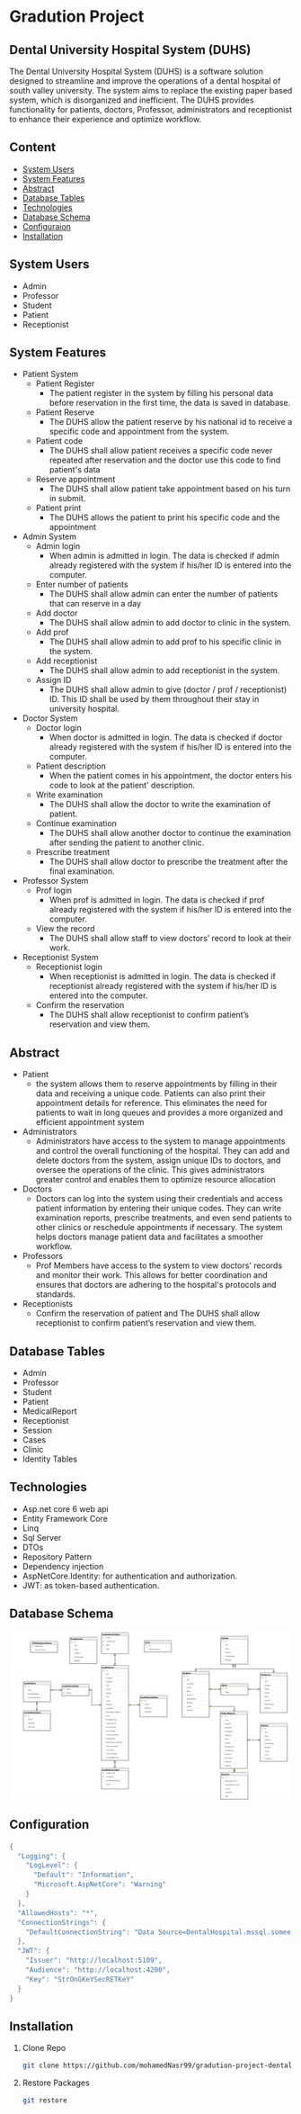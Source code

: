 # Gradution Project 
##  Dental University Hospital System (DUHS)
The Dental University Hospital System (DUHS) is a software solution designed to streamline 
and improve the operations of a dental hospital of south valley university. The system aims to replace the existing paper based system, which is disorganized and inefficient. The DUHS provides functionality for 
patients, doctors, Professor, administrators and receptionist to enhance their experience and 
optimize workflow.
 

## Content 
  * [System Users](#system-users)
  * [System Features](#system-features)
  * [Abstract](#abstract)
  * [Database Tables](#database-tables)
  * [Technologies](#technologies)
  * [Database Schema](#database-schema)
  * [Configuraion](#configuration)
  * [Installation](#installation)

## System Users
  * Admin
  * Professor
  * Student
  * Patient
  * Receptionist

## System Features
  * Patient System
    * Patient Register
      * The patient register in the system by filling his 
  personal data before reservation in the first time, the 
  data is saved in database.
    * Patient Reserve
      * The DUHS allow the patient reserve by his national 
   id to receive a specific code and appointment from 
   the system.
    * Patient code
      * The DUHS shall allow patient receives a specific 
   code never repeated after reservation and the doctor 
   use this code to find patient's data
    * Reserve appointment
      * The DUHS shall allow patient take appointment 
    based on his turn in submit.
    * Patient print
      * The DUHS allows the patient to print his specific 
    code and the appointment
 * Admin System
   * Admin login
     * When admin is admitted in login. The data is 
  checked if admin already registered with the system 
  if his/her ID is entered into the computer.
    * Enter number of patients
      * The DUHS shall allow admin can enter the number 
   of patients that can reserve in a day
   * Add doctor
     * The DUHS shall allow admin to add doctor to 
   clinic in the system.
   * Add prof
     * The DUHS shall allow admin to add prof to his 
   specific clinic in the system.
   * Add receptionist
     * The DUHS shall allow admin to add receptionist in 
   the system.
   * Assign ID
     * The DUHS shall allow admin to give (doctor / prof 
   / receptionist) ID. This ID shall be used by them 
   throughout their stay in university hospital.
  * Doctor System
    * Doctor login
      * When doctor is admitted in login. The data is 
   checked if doctor already registered with the system 
   if his/her ID is entered into the computer.
    * Patient description
      * When the patient comes in his appointment, the 
  doctor enters his code to look at the patient' 
  description.
    * Write examination
      * The DUHS shall allow the doctor to write the 
   examination of patient.
    * Continue examination
      * The DUHS shall allow another doctor to continue 
   the examination after sending the patient to another 
   clinic.
    * Prescribe treatment
      * The DUHS shall allow doctor to prescribe the 
   treatment after the final examination.
  * Professor System
    * Prof login
      * When prof is admitted in login. The data is checked 
  if prof already registered with the system if his/her 
  ID is entered into the computer.
    * View the record
      * The DUHS shall allow staff to view doctors’ record 
  to look at their work.
   * Receptionist System
     * Receptionist login
       * When receptionist is admitted in login. The data is 
  checked if receptionist already registered with the 
  system if his/her ID is entered into the computer.
     * Confirm the reservation
       * The DUHS shall allow receptionist to confirm 
  patient’s reservation and view them.


## Abstract 
  * Patient
      * the system allows them to reserve appointments by filling in their data and 
    receiving a unique code. Patients can also print their appointment details for reference. This 
    eliminates the need for patients to wait in long queues and provides a more organized and 
    efficient appointment system
  * Administrators
      * Administrators have access to the system to manage appointments and control the overall 
    functioning of the hospital. They can add and delete doctors from the system, assign unique IDs 
    to doctors, and oversee the operations of the clinic. This gives administrators greater control and 
    enables them to optimize resource allocation
  * Doctors
      * Doctors can log into the system using their credentials and access patient information by entering 
    their unique codes. They can write examination reports, prescribe treatments, and even send 
    patients to other clinics or reschedule appointments if necessary. The system helps doctors 
    manage patient data and facilitates a smoother workflow.
  * Professors
      * Prof Members have access to the system to view doctors' records and monitor their work. This 
    allows for better coordination and ensures that doctors are adhering to the hospital's protocols 
    and standards.
  * Receptionists
      * Confirm the reservation of patient and The DUHS shall allow receptionist to confirm 
patient’s reservation and view them.

## Database Tables 
  * Admin
  * Professor
  * Student
  * Patient
  * MedicalReport
  * Receptionist
  * Session
  * Cases
  * Clinic
  * Identity Tables

## Technologies 
  * Asp.net core 6 web api
  * Entity Framework Core
  * Linq
  * Sql Server
  * DTOs
  * Repository Pattern
  * Dependency injection
  * AspNetCore.Identity: for authentication and authorization.
  * JWT: as token-based authentication.

## Database Schema
 ![dbschema](Screenshots/dbschema.png)

## Configuration 
``` c#
{
  "Logging": {
    "LogLevel": {
      "Default": "Information",
      "Microsoft.AspNetCore": "Warning"
    }
  },
  "AllowedHosts": "*",
  "ConnectionStrings": {
    "DefaultConnectionString": "Data Source=DentalHospital.mssql.somee.com;Database=DentalHospital;User id=mohamednasr9_SQLLogin_1;pwd=fjl3lsiuhw;Connect Timeout=30;Encrypt=False;"
  },
  "JWT": {
    "Issuer": "http://localhost:5109",
    "Audience": "http://localhost:4200",
    "Key": "StrOnGKeYSecRETKeY"
  }
}
```

## Installation
  1. Clone Repo
     ```bash
     git clone https://github.com/mohamedNasr99/gradution-project-dental-hospital-.git
     ```
  2. Restore Packages
      ```bash
      git restore
      ```
     

